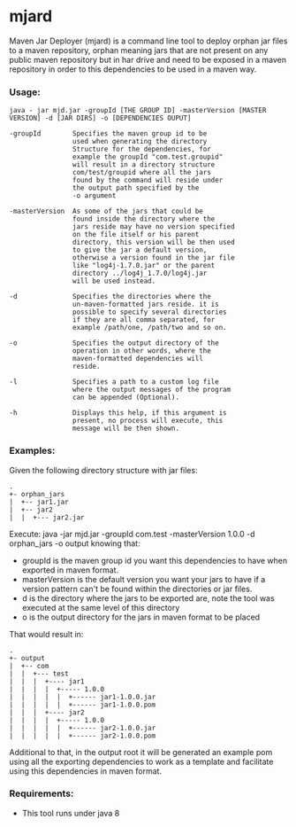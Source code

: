 # mjard
Maven Jar Deployer (mjard) is a command line tool to deploy orphan jar files to a maven repository, orphan meaning jars that are not present on any public maven repository but in har drive and need to be exposed in a maven repository in order to this dependencies to be used in a maven way.


### Usage:

	java - jar mjd.jar -groupId [THE GROUP ID] -masterVersion [MASTER VERSION] -d [JAR DIRS] -o [DEPENDENCIES OUPUT]
	
	-groupId		Specifies the maven group id to be 
					used when generating the directory
					Structure for the dependencies, for 
					example the groupId "com.test.groupid"
					will result in a directory structure 
					com/test/groupid where all the jars
					found by the command will reside under 
					the output path specified by the
					-o argument
					
	-masterVersion	As some of the jars that could be 
					found inside the directory where the
					jars reside may have no version specified
					on the file itself or his parent
					directory, this version will be then used
					to give the jar a default version, 
					otherwise a version found in the jar file
					like "log4j-1.7.0.jar" or the parent 
					directory ../log4j_1.7.0/log4j.jar
					will be used instead.
					
	-d				Specifies the directories where the 
					un-maven-formatted jars reside. it is
					possible to specify several directories
					if they are all comma separated, for 
					example /path/one, /path/two and so on.
					
	-o				Specifies the output directory of the 
					operation in other words, where the 
					maven-formatted dependencies will 
					reside.
					
	-l				Specifies a path to a custom log file
					where the output messages of the program
					can be appended (Optional).
					
	-h				Displays this help, if this argument is 
					present, no process will execute, this 
					message will be then shown. 

### Examples:
Given the following directory structure with jar files:
```
.
+- orphan_jars
|  +-- jar1.jar
|  +-- jar2
|  |  +--- jar2.jar
```
Execute: 
	java -jar mjd.jar -groupId com.test -masterVersion 1.0.0 -d orphan_jars -o output
knowing that:
* groupId is the maven group id you want this dependencies to have when exported in maven format.
* masterVersion is the default version you want your jars to have if a version pattern can't be found within the directories or jar files.
* d is the directory where the jars to be exported are, note the tool was executed at the same level of this directory
* o is the output directory for the jars in maven format to be placed

That would result in:
```
.
+- output
|  +-- com
|  |  +--- test
|  |  |  +---- jar1
|  |  |	 |  +----- 1.0.0
|  |  |  |  |  +------ jar1-1.0.0.jar
|  |  |  |  |  +------ jar1-1.0.0.pom
|  |  |  +---- jar2
|  |  |	 |  +----- 1.0.0
|  |  |  |  |  +------ jar2-1.0.0.jar
|  |  |  |  |  +------ jar2-1.0.0.pom
```

Additional to that, in the output root it will be generated an example pom using all the exporting dependencies to work as a template and facilitate using this dependencies in maven format.

### Requirements:
* This tool runs under java 8
